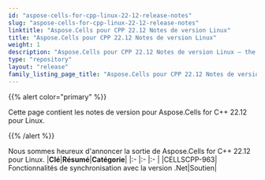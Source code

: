 ```yaml
---
id: "aspose-cells-for-cpp-linux-22-12-release-notes"
slug: "aspose-cells-for-cpp-linux-22-12-release-notes"
linktitle: "Aspose.Cells pour CPP 22.12 Notes de version Linux"
title: "Aspose.Cells pour CPP 22.12 Notes de version Linux"
weight: 1
description: "Aspose.Cells pour CPP 22.12 Notes de version Linux – the latest updates and fixes."
type: "repository"
layout: "release"
family_listing_page_title: "Aspose.Cells pour CPP 22.12 Notes de version Linux"
---
```

{{% alert color="primary" %}}

Cette page contient les notes de version pour Aspose.Cells for C++ 22.12 pour Linux.

{{% /alert %}}

Nous sommes heureux d'annoncer la sortie de Aspose.Cells for C++ 22.12 pour Linux.
|**Clé**|**Résumé**|**Catégorie**|
|:- |:- |:- |
|CELLSCPP-963| Fonctionnalités de synchronisation avec la version .Net|Soutien|
